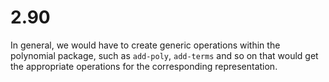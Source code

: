 # 2.90

In general, we would have to create generic operations within the polynomial package, such as `add-poly`, `add-terms` and so on that would get the appropriate operations for the corresponding representation. 
